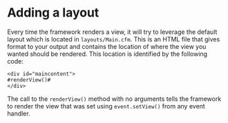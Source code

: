 # Adding a layout

Every time the framework renders a view, it will try to leverage the default layout which is located in `layouts/Main.cfm`.  This is an HTML file that gives format to your output and contains the location of where the view you wanted should be rendered.  This location is identified by the following code:

```
<div id="maincontent">
#renderView()#
</div>
```

The call to the `renderView()` method with no arguments tells the framework to render the view that was set using `event.setView()` from any event handler.

